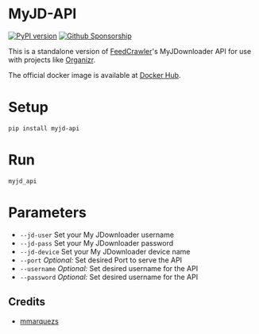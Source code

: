 #  MyJD-API

[![PyPI version](https://badge.fury.io/py/myjd-api.svg)](https://badge.fury.io/py/myjd-api)
[![Github Sponsorship](https://img.shields.io/badge/support-me-red.svg)](https://github.com/users/rix1337/sponsorship)

This is a standalone version of [FeedCrawler](https://github.com/rix1337/FeedCrawler)'s MyJDownloader API for use with projects like [Organizr](https://github.com/causefx/Organizr).

The official docker image is available at [Docker Hub](https://hub.docker.com/r/rix1337/docker-myjd-api).

# Setup

`pip install myjd-api`

# Run

`myjd_api`

# Parameters
* `--jd-user` Set your My JDownloader username 
* `--jd-pass` Set your My JDownloader password 
* `--jd-device` Set your My JDownloader device name 
* `--port` _Optional:_ Set desired Port to serve the API 
* `--username` _Optional:_ Set desired username for the API 
* `--password` _Optional:_ Set desired username for the API 

## Credits

* [mmarquezs](https://github.com/mmarquezs/)
